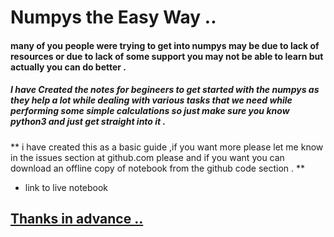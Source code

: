 # Numpys the Easy Way ..

#### many of you people were trying to get into numpys may be due to lack of resources or due to lack of some support you may not be able to learn but actually you can do better .

##### I have Created the notes for begineers to get started with the numpys as they help a lot while dealing with various tasks that we  need while performing some simple calculations so just make sure you know python3 and just get straight into it .

** i have created this as a basic guide ,if you want more please let me know in the issues section at github.com please  and if you want you can download an offline copy of notebook from the github code section . **

* link to live notebook <a href = "https://colab.research.google.com/drive/1TVw5CNk-_4Y16ZJUjEcfGbS2ZkSXCESb">

## Thanks in advance .. 
